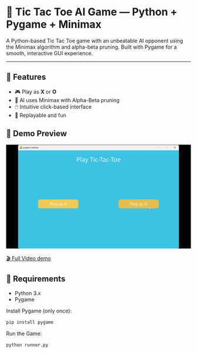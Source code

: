 # 🤖 Tic Tac Toe AI Game — Python + Pygame + Minimax

A Python-based Tic Tac Toe game with an unbeatable AI opponent using the Minimax algorithm and alpha-beta pruning. Built with Pygame for a smooth, interactive GUI experience.

---

## 🧠 Features

- 🎮 Play as **X** or **O**
- 🤖 AI uses Minimax with Alpha-Beta pruning
- 🖱️ Intuitive click-based interface
- 🔁 Replayable and fun

## 🎥 Demo Preview

![Tic Tac Toe Gameplay](https://github.com/alisharubab/Tic-Tac-Toe-using-Python/blob/main/vid.gif)

[🎬 Full Video demo](https://github.com/alisharubab/Tic-Tac-Toe-using-Python/blob/main/video%20demo.mp4)

## 🧱 Requirements

- Python 3.x  
- Pygame

Install Pygame (only once):

```bash
pip install pygame

```
Run the Game:
```bash
python runner.py

```
